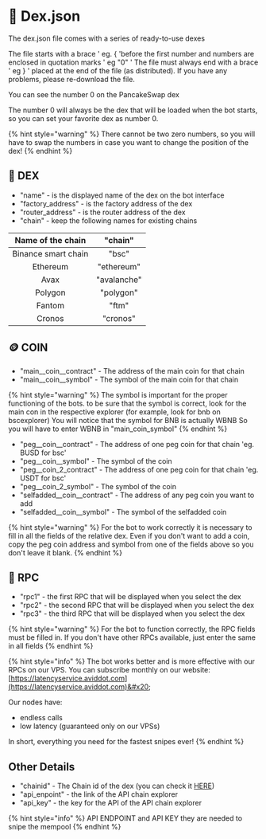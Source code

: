 # 🚧 Dex.json

The dex.json file comes with a series of ready-to-use dexes

The file starts with a brace ' eg. { 'before the first number and numbers are enclosed in quotation marks ' eg "0" ' The file must always end with a brace ' eg } ' placed at the end of the file (as distributed). If you have any problems, please re-download the file.

You can see the number 0 on the PancakeSwap dex

The number 0 will always be the dex that will be loaded when the bot starts, so you can set your favorite dex as number 0.

{% hint style="warning" %}
There cannot be two zero numbers, so you will have to swap the numbers in case you want to change the position of the dex!
{% endhint %}

## :pancakes: DEX

* "name" - is the displayed name of the dex on the bot interface
* "factory\_address" - is the factory address of the dex
* "router\_address" - is the router address of the dex
* "chain" - keep the following names for existing chains&#x20;

|  Name of the chain  |   "chain"   |
| :-----------------: | :---------: |
| Binance smart chain |    "bsc"    |
|       Ethereum      |  "ethereum" |
|         Avax        | "avalanche" |
|       Polygon       |  "polygon"  |
|        Fantom       |    "ftm"    |
|        Cronos       |   "cronos"  |

## :coin: COIN

* "main\__coin\__contract" - The address of the main coin for that chain
* "main\__coin\__symbol" - The symbol of the main coin for that chain

{% hint style="warning" %}
The symbol is important for the proper functioning of the bots. to be sure that the symbol is correct, look for the main con in the respective explorer (for example, look for bnb on bscexplorer) You will notice that the symbol for BNB is actually WBNB So you will have to enter WBNB in "main\_coin\_symbol"
{% endhint %}



* "peg\__coin\__contract" - The address of one peg coin for that chain 'eg. BUSD for bsc'
* "peg\__coin\__symbol" - The symbol of the coin
* "peg\__coin\_2_contract" - The address of one peg coin for that chain 'eg. USDT for bsc'
* "peg\__coin\_2_symbol" - The symbol of the coin
* "selfadded\__coin\__contract" - The address of any peg coin you want to add
* "selfadded\__coin\__symbol" - The symbol of the selfadded coin

{% hint style="warning" %}
For the bot to work correctly it is necessary to fill in all the fields of the relative dex. Even if you don't want to add a coin, copy the peg coin address and symbol from one of the fields above so you don't leave it blank.
{% endhint %}

## :link: RPC

* "rpc1" - the first RPC that will be displayed when you select the dex
* "rpc2" - the second RPC that will be displayed when you select the dex
* "rpc3" - the third RPC that will be displayed when you select the dex

{% hint style="warning" %}
For the bot to function correctly, the RPC fields must be filled in. If you don't have other RPCs available, just enter the same in all fields
{% endhint %}

{% hint style="info" %}
The bot works better and is more effective with our RPCs on our VPS. You can subscribe monthly on our website: [https://latencyservice.aviddot.com](https://latencyservice.aviddot.com)&#x20;

Our nodes have:

* endless calls
* low latency (guaranteed only on our VPSs)&#x20;

In short, everything you need for the fastest snipes ever!
{% endhint %}



## Other Details

* "chainid" - The Chain id of the dex (you can check it [HERE](https://chainlist.org/))
* "api\_enpoint" - the link of the API chain explorer
* "api\_key" - the key for the API of the API chain explorer

{% hint style="info" %}
API  ENDPOINT and API KEY they are needed to snipe the mempool
{% endhint %}
